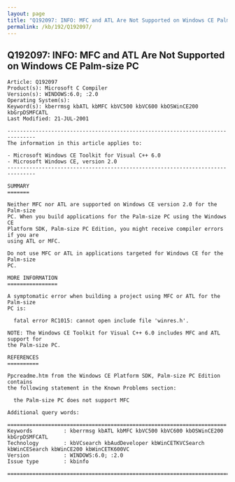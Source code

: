 ```yaml
---
layout: page
title: "Q192097: INFO: MFC and ATL Are Not Supported on Windows CE Palm-size PC"
permalink: /kb/192/Q192097/
---
```


## Q192097: INFO: MFC and ATL Are Not Supported on Windows CE Palm-size PC

	Article: Q192097
	Product(s): Microsoft C Compiler
	Version(s): WINDOWS:6.0; :2.0
	Operating System(s): 
	Keyword(s): kberrmsg kbATL kbMFC kbVC500 kbVC600 kbOSWinCE200 kbGrpDSMFCATL
	Last Modified: 21-JUL-2001
	
	-------------------------------------------------------------------------------
	The information in this article applies to:
	
	- Microsoft Windows CE Toolkit for Visual C++ 6.0 
	- Microsoft Windows CE, version 2.0 
	-------------------------------------------------------------------------------
	
	SUMMARY
	=======
	
	Neither MFC nor ATL are supported on Windows CE version 2.0 for the Palm-size
	PC. When you build applications for the Palm-size PC using the Windows CE
	Platform SDK, Palm-size PC Edition, you might receive compiler errors if you are
	using ATL or MFC.
	
	Do not use MFC or ATL in applications targeted for Windows CE for the Palm-size
	PC.
	
	MORE INFORMATION
	================
	
	A symptomatic error when building a project using MFC or ATL for the Palm-size
	PC is:
	
	  fatal error RC1015: cannot open include file 'winres.h'.
	
	NOTE: The Windows CE Toolkit for Visual C++ 6.0 includes MFC and ATL support for
	the Palm-size PC.
	
	REFERENCES
	==========
	
	Ppcreadme.htm from the Windows CE Platform SDK, Palm-size PC Edition contains
	the following statement in the Known Problems section:
	
	  the Palm-size PC does not support MFC
	
	Additional query words:
	
	======================================================================
	Keywords          : kberrmsg kbATL kbMFC kbVC500 kbVC600 kbOSWinCE200 kbGrpDSMFCATL 
	Technology        : kbVCsearch kbAudDeveloper kbWinCETKVCSearch kbWinCESearch kbWinCE200 kbWinCETK600VC
	Version           : WINDOWS:6.0; :2.0
	Issue type        : kbinfo
	
	=============================================================================
	
